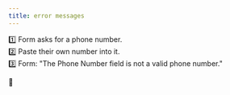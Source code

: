 ```yaml
---
title: error messages
---
```


1️⃣ Form asks for a phone number.\
2️⃣ Paste their own number into it.\
3️⃣ Form: "The Phone Number field is not a valid phone number."

🤔
